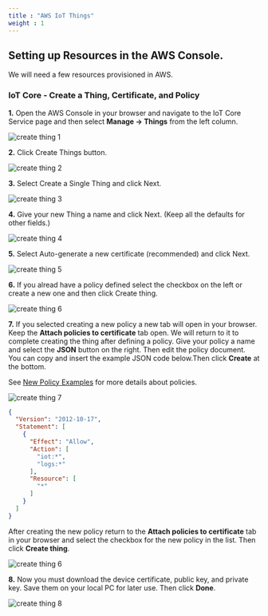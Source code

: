 ```yaml
---
title : "AWS IoT Things"
weight : 1
---
```


## Setting up Resources in the AWS Console.

We will need a few resources provisioned in AWS. 

### IoT Core - Create a Thing, Certificate, and Policy

**1.** Open the AWS Console in your browser and navigate to the IoT Core Service page and then select **Manage -> Things** from the left column.

![create thing 1](/static/iot-core-create-thing-1.png)

**2.** Click Create Things button.

![create thing 2](/static/iot-core-create-thing-2.png)

**3.** Select Create a Single Thing and click Next.

![create thing 3](/static/iot-core-create-thing-3.png)

**4.** Give your new Thing a name and click Next. (Keep all the defaults for other fields.)

![create thing 4](/static/iot-core-create-thing-4.png)

**5.** Select Auto-generate a new certificate (recommended) and click Next.

![create thing 5](/static/iot-core-create-thing-5.png)

**6.** If you alread have a policy defined select the checkbox on the left or create a new one and then click Create thing.

![create thing 6](/static/iot-core-create-thing-6.png)

**7.** If you selected creating a new policy a new tab will open in your browser. Keep the **Attach policies to certificate** tab open. We will return to it to complete creating the thing after defining a policy. Give your policy a name and select the **JSON** button on the right. Then edit the policy document. You can copy and insert the example JSON code below.Then click **Create** at the bottom.

See [New Policy Examples](https://docs.aws.amazon.com/iot/latest/developerguide/example-iot-policies.html) for more details about policies.

![create thing 7](/static/iot-core-create-thing-7.png)

```json
{
  "Version": "2012-10-17",
  "Statement": [
    {
      "Effect": "Allow",
      "Action": [
        "iot:*",
        "logs:*"
      ],
      "Resource": [
        "*"
      ]
    }
  ]
}
```
After creating the new policy return to the **Attach policies to certificate** tab in your browser and select the checkbox for the new policy in the list. Then click **Create thing**.

![create thing 6](/static/iot-core-create-thing-6.png)

**8.** Now you must download the device certificate, public key, and private key. Save them on your local PC for later use. Then click **Done**.

![create thing 8](/static/iot-core-create-thing-8.png)
